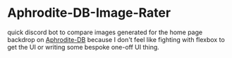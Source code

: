 # Aphrodite-DB-Image-Rater

quick discord bot to compare images generated for the home page backdrop on [Aphrodite-DB](https://github.com/BlackHat-Magic/Aphrodite-DB) because I don't feel like fighting with flexbox to get the UI or writing some bespoke one-off UI thing.